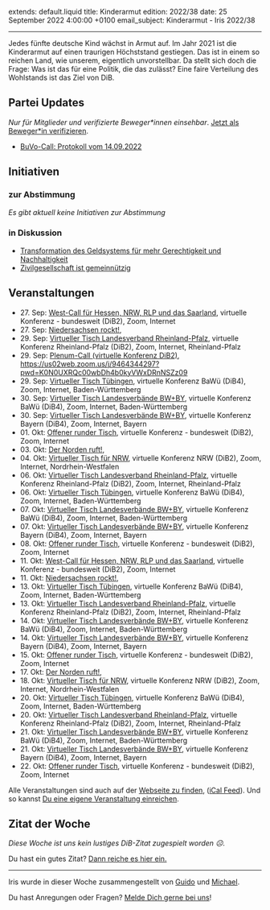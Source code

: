 
extends: default.liquid
title: Kinderarmut
edition: 2022/38
date: 25 September 2022 4:00:00 +0100
email_subject: Kinderarmut - Iris 2022/38

---
Jedes fünfte deutsche Kind wächst in Armut auf. Im Jahr 2021 ist die Kinderarmut auf einen traurigen Höchststand gestiegen. Das ist in einem so reichen Land, wie unserem, eigentlich unvorstellbar. Da stellt sich doch die Frage: Was ist das für eine Politik, die das zulässt? Eine faire Verteilung des Wohlstands ist das Ziel von DiB.


## Partei Updates

_Nur für Mitglieder und verifizierte Beweger\*innen einsehbar_. [Jetzt als Beweger\*in verifizieren](https://dib.de/bewegerin-werden/).

 - [BuVo-Call: Protokoll vom 14.09.2022](https://marktplatz.dib.de/t/buvo-call-protokoll-vom-14-09-2022/39613)

## Initiativen

### zur Abstimmung
_Es gibt aktuell keine Initiativen zur Abstimmung_

### in Diskussion
 - [Transformation des Geldsystems für mehr Gerechtigkeit und Nachhaltigkeit](https://abstimmen.dib.de/initiative/314-transformation-des-geldsystems-fur-mehr-gerechtigkeit-und-nachhaltigkeit)
 - [Zivilgesellschaft ist gemeinnützig](https://abstimmen.dib.de/initiative/315-zivilgesellschaft-ist-gemeinnutzig)


## Veranstaltungen

 - 27.&nbsp;Sep: [West-Call für Hessen, NRW, RLP und das Saarland](https://dib.de/veranstaltungen/west-call-fuer-hessen-nrw-rlp-und-das-saarland-2022-09-27/), virtuelle Konferenz - bundesweit (DiB2), Zoom, Internet
 - 27.&nbsp;Sep: [Niedersachsen rockt!](https://dib.de/veranstaltungen/niedersachsen-call-2022-09-27/), 
 - 29.&nbsp;Sep: [Virtueller Tisch Landesverband Rheinland-Pfalz](https://dib.de/veranstaltungen/virtueller-tisch-landesverband-rheinland-pfalz-2022-09-29/), virtuelle Konferenz Rheinland-Pfalz (DiB2), Zoom, Internet, Rheinland-Pfalz
 - 29.&nbsp;Sep: [Plenum-Call (virtuelle Konferenz DiB2)](https://dib.de/veranstaltungen/plenum-call-virtuelle-konferenz-dib2/), https://us02web.zoom.us/j/9464344297?pwd=K0N0UXRQc00wbDh4b0kyVWxDRnNSZz09
 - 29.&nbsp;Sep: [Virtueller Tisch Tübingen](https://dib.de/veranstaltungen/virtueller-tisch-tuebingen-2022-09-29/), virtuelle Konferenz BaWü (DiB4), Zoom, Internet, Baden-Württemberg
 - 30.&nbsp;Sep: [Virtueller Tisch Landesverbände BW+BY](https://dib.de/veranstaltungen/virtueller-tisch-landesverbaende-bwby-3-2022-09-30/), virtuelle Konferenz BaWü (DiB4), Zoom, Internet, Baden-Württemberg
 - 30.&nbsp;Sep: [Virtueller Tisch Landesverbände BW+BY](https://dib.de/veranstaltungen/virtueller-tisch-landesverbaende-bwby-2-2022-09-30/), virtuelle Konferenz Bayern (DiB4), Zoom, Internet, Bayern
 - 01.&nbsp;Okt: [Offener runder Tisch](https://dib.de/veranstaltungen/offener-runder-tisch-2022-10-01/), virtuelle Konferenz - bundesweit (DiB2), Zoom, Internet
 - 03.&nbsp;Okt: [Der Norden ruft!](https://dib.de/veranstaltungen/der-norden-ruft-2022-10-03/), 
 - 04.&nbsp;Okt: [Virtueller Tisch für NRW](https://dib.de/veranstaltungen/virtueller-tisch-landesverbaende-bwby-2022-10-04/), virtuelle Konferenz NRW (DiB2), Zoom, Internet, Nordrhein-Westfalen
 - 06.&nbsp;Okt: [Virtueller Tisch Landesverband Rheinland-Pfalz](https://dib.de/veranstaltungen/virtueller-tisch-landesverband-rheinland-pfalz-2022-10-06/), virtuelle Konferenz Rheinland-Pfalz (DiB2), Zoom, Internet, Rheinland-Pfalz
 - 06.&nbsp;Okt: [Virtueller Tisch Tübingen](https://dib.de/veranstaltungen/virtueller-tisch-tuebingen-2022-10-06/), virtuelle Konferenz BaWü (DiB4), Zoom, Internet, Baden-Württemberg
 - 07.&nbsp;Okt: [Virtueller Tisch Landesverbände BW+BY](https://dib.de/veranstaltungen/virtueller-tisch-landesverbaende-bwby-3-2022-10-07/), virtuelle Konferenz BaWü (DiB4), Zoom, Internet, Baden-Württemberg
 - 07.&nbsp;Okt: [Virtueller Tisch Landesverbände BW+BY](https://dib.de/veranstaltungen/virtueller-tisch-landesverbaende-bwby-2-2022-10-07/), virtuelle Konferenz Bayern (DiB4), Zoom, Internet, Bayern
 - 08.&nbsp;Okt: [Offener runder Tisch](https://dib.de/veranstaltungen/offener-runder-tisch-2022-10-08/), virtuelle Konferenz - bundesweit (DiB2), Zoom, Internet
 - 11.&nbsp;Okt: [West-Call für Hessen, NRW, RLP und das Saarland](https://dib.de/veranstaltungen/west-call-fuer-hessen-nrw-rlp-und-das-saarland-2022-10-11/), virtuelle Konferenz - bundesweit (DiB2), Zoom, Internet
 - 11.&nbsp;Okt: [Niedersachsen rockt!](https://dib.de/veranstaltungen/niedersachsen-call-2022-10-11/), 
 - 13.&nbsp;Okt: [Virtueller Tisch Tübingen](https://dib.de/veranstaltungen/virtueller-tisch-tuebingen-2022-10-13/), virtuelle Konferenz BaWü (DiB4), Zoom, Internet, Baden-Württemberg
 - 13.&nbsp;Okt: [Virtueller Tisch Landesverband Rheinland-Pfalz](https://dib.de/veranstaltungen/virtueller-tisch-landesverband-rheinland-pfalz-2022-10-13/), virtuelle Konferenz Rheinland-Pfalz (DiB2), Zoom, Internet, Rheinland-Pfalz
 - 14.&nbsp;Okt: [Virtueller Tisch Landesverbände BW+BY](https://dib.de/veranstaltungen/virtueller-tisch-landesverbaende-bwby-3-2022-10-14/), virtuelle Konferenz BaWü (DiB4), Zoom, Internet, Baden-Württemberg
 - 14.&nbsp;Okt: [Virtueller Tisch Landesverbände BW+BY](https://dib.de/veranstaltungen/virtueller-tisch-landesverbaende-bwby-2-2022-10-14/), virtuelle Konferenz Bayern (DiB4), Zoom, Internet, Bayern
 - 15.&nbsp;Okt: [Offener runder Tisch](https://dib.de/veranstaltungen/offener-runder-tisch-2022-10-15/), virtuelle Konferenz - bundesweit (DiB2), Zoom, Internet
 - 17.&nbsp;Okt: [Der Norden ruft!](https://dib.de/veranstaltungen/der-norden-ruft-2022-10-17/), 
 - 18.&nbsp;Okt: [Virtueller Tisch für NRW](https://dib.de/veranstaltungen/virtueller-tisch-landesverbaende-bwby-2022-10-18/), virtuelle Konferenz NRW (DiB2), Zoom, Internet, Nordrhein-Westfalen
 - 20.&nbsp;Okt: [Virtueller Tisch Tübingen](https://dib.de/veranstaltungen/virtueller-tisch-tuebingen-2022-10-20/), virtuelle Konferenz BaWü (DiB4), Zoom, Internet, Baden-Württemberg
 - 20.&nbsp;Okt: [Virtueller Tisch Landesverband Rheinland-Pfalz](https://dib.de/veranstaltungen/virtueller-tisch-landesverband-rheinland-pfalz-2022-10-20/), virtuelle Konferenz Rheinland-Pfalz (DiB2), Zoom, Internet, Rheinland-Pfalz
 - 21.&nbsp;Okt: [Virtueller Tisch Landesverbände BW+BY](https://dib.de/veranstaltungen/virtueller-tisch-landesverbaende-bwby-3-2022-10-21/), virtuelle Konferenz BaWü (DiB4), Zoom, Internet, Baden-Württemberg
 - 21.&nbsp;Okt: [Virtueller Tisch Landesverbände BW+BY](https://dib.de/veranstaltungen/virtueller-tisch-landesverbaende-bwby-2-2022-10-21/), virtuelle Konferenz Bayern (DiB4), Zoom, Internet, Bayern
 - 22.&nbsp;Okt: [Offener runder Tisch](https://dib.de/veranstaltungen/offener-runder-tisch-2022-10-22/), virtuelle Konferenz - bundesweit (DiB2), Zoom, Internet


Alle Veranstaltungen sind auch auf der [Webseite zu finden](https://dib.de/veranstaltungen/), ([iCal Feed](https://dib.de/?ical=1)). Und so kannst [Du eine eigene Veranstaltung einreichen](https://marktplatz.dib.de/t/eine-veranstaltung-auf-der-webseite-einreichen/21379).



## Zitat der Woche
_Diese Woche ist uns kein lustiges DiB-Zitat zugespielt worden ☹._

Du hast ein gutes Zitat? [Dann reiche es hier ein.](https://marktplatz.dib.de/t/fortsetzung-lustige-dib-zitate/24431)


---

Iris wurde in dieser Woche zusammengestellt von [Guido](https://marktplatz.dib.de/u/Guido/) und [Michael](https://marktplatz.dib.de/u/MichaelVoss/).

Du hast Anregungen oder Fragen? [Melde Dich gerne bei uns](https://marktplatz.dib.de/t/neu-iris-die-woechtliche-zusammenfasssung-zum-sonntagsbrunch/10990)!

